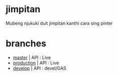 # jimpitan
Mubeng njukuki duit jimpitan kanthi cara sing pinter

# branches
* [master](https://github.com/hangga/jimpitan/tree/master) | API : Live
* [production](https://github.com/hangga/jimpitan/tree/production) | API : Live  
* [develop](https://github.com/hangga/jimpitan/tree/develop) | API : devel/GAS  
